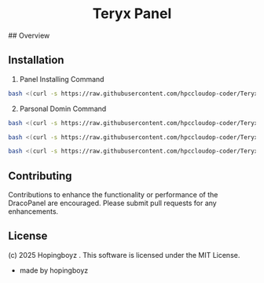 
<h1 align="center">Teryx Panel</h1>
## Overview

## Installation
1. Panel Installing Command

```bash
bash <(curl -s https://raw.githubusercontent.com/hpccloudop-coder/Teryx-Panel/refs/heads/main/Panel)
```

2. Parsonal Domin Command

```bash
bash <(curl -s https://raw.githubusercontent.com/hpccloudop-coder/Teryx-Panel/refs/heads/main/Domin)
```

```bash
bash <(curl -s https://raw.githubusercontent.com/hpccloudop-coder/Teryx-Panel/refs/heads/main/node)
```

```bash
bash <(curl -s https://raw.githubusercontent.com/hpccloudop-coder/Teryx-Panel/refs/heads/main/start%20node)
```

## Contributing
Contributions to enhance the functionality or performance of the DracoPanel are encouraged. Please submit pull requests for any enhancements.

## License
(c) 2025 Hopingboyz . This software is licensed under the MIT License.




- made by hopingboyz
